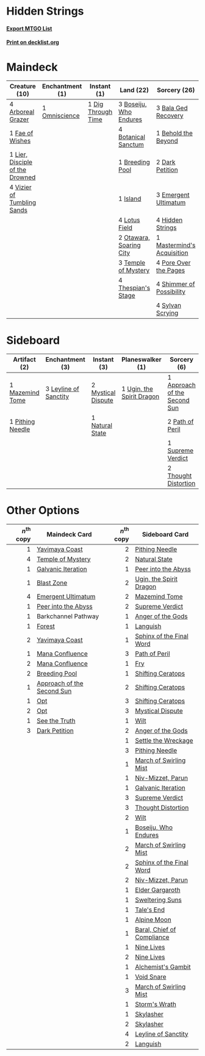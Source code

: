 # Hidden Strings

#### [Export MTGO List](../collection/Hidden%20Strings/Hidden%20Strings.txt)
#### [Print on decklist.org](http://decklist.org/?deckmain=4%09Arboreal%20Grazer%0A3%09Bala%20Ged%20Recovery%0A1%09Behold%20the%20Beyond%0A3%09Boseiju,%20Who%20Endures%0A4%09Botanical%20Sanctum%0A1%09Breeding%20Pool%0A2%09Dark%20Petition%0A1%09Dig%20Through%20Time%0A3%09Emergent%20Ultimatum%0A1%09Fae%20of%20Wishes%0A4%09Hidden%20Strings%0A1%09Island%0A1%09Lier,%20Disciple%20of%20the%20Drowned%0A4%09Lotus%20Field%0A1%09Mastermind's%20Acquisition%0A1%09Omniscience%0A2%09Otawara,%20Soaring%20City%0A4%09Pore%20Over%20the%20Pages%0A4%09Shimmer%20of%20Possibility%0A4%09Sylvan%20Scrying%0A3%09Temple%20of%20Mystery%0A4%09Thespian's%20Stage%0A4%09Vizier%20of%20Tumbling%20Sands&deckside=1%09Approach%20of%20the%20Second%20Sun%0A3%09Leyline%20of%20Sanctity%0A1%09Mazemind%20Tome%0A2%09Mystical%20Dispute%0A1%09Natural%20State%0A2%09Path%20of%20Peril%0A1%09Pithing%20Needle%0A1%09Supreme%20Verdict%0A2%09Thought%20Distortion%0A1%09Ugin,%20the%20Spirit%20Dragon)
# Maindeck

|                                              Creature (10)                                               |                                    Enchantment (1)                                     |                                         Instant (1)                                         |                                            Land (22)                                             |                                            Sorcery (26)                                             |
|----------------------------------------------------------------------------------------------------------|----------------------------------------------------------------------------------------|---------------------------------------------------------------------------------------------|--------------------------------------------------------------------------------------------------|-----------------------------------------------------------------------------------------------------|
|4 [Arboreal Grazer](http://gatherer.wizards.com/Pages/Card/Details.aspx?multiverseid=461076)              |1 [Omniscience](http://gatherer.wizards.com/Pages/Card/Details.aspx?multiverseid=288937)|1 [Dig Through Time](http://gatherer.wizards.com/Pages/Card/Details.aspx?multiverseid=386518)|3 [Boseiju, Who Endures](http://gatherer.wizards.com/Pages/Card/Details.aspx?multiverseid=548579) |3 [Bala Ged Recovery](http://gatherer.wizards.com/Pages/Card/Details.aspx?multiverseid=491825)       |
|1 [Fae of Wishes](http://gatherer.wizards.com/Pages/Card/Details.aspx?multiverseid=473006)                |                                                                                        |                                                                                             |4 [Botanical Sanctum](http://gatherer.wizards.com/Pages/Card/Details.aspx?multiverseid=417817)    |1 [Behold the Beyond](http://gatherer.wizards.com/Pages/Card/Details.aspx?multiverseid=409848)       |
|1 [Lier, Disciple of the Drowned](http://gatherer.wizards.com/Pages/Card/Details.aspx?multiverseid=534821)|                                                                                        |                                                                                             |1 [Breeding Pool](http://gatherer.wizards.com/Pages/Card/Details.aspx?multiverseid=97088)         |2 [Dark Petition](http://gatherer.wizards.com/Pages/Card/Details.aspx?multiverseid=398525)           |
|4 [Vizier of Tumbling Sands](http://gatherer.wizards.com/Pages/Card/Details.aspx?multiverseid=426777)     |                                                                                        |                                                                                             |1 [Island](http://gatherer.wizards.com/Pages/Card/Details.aspx?multiverseid=439857)               |3 [Emergent Ultimatum](http://gatherer.wizards.com/Pages/Card/Details.aspx?multiverseid=479705)      |
|                                                                                                          |                                                                                        |                                                                                             |4 [Lotus Field](http://gatherer.wizards.com/Pages/Card/Details.aspx?multiverseid=467003)          |4 [Hidden Strings](http://gatherer.wizards.com/Pages/Card/Details.aspx?multiverseid=369021)          |
|                                                                                                          |                                                                                        |                                                                                             |2 [Otawara, Soaring City](http://gatherer.wizards.com/Pages/Card/Details.aspx?multiverseid=548584)|1 [Mastermind's Acquisition](http://gatherer.wizards.com/Pages/Card/Details.aspx?multiverseid=439734)|
|                                                                                                          |                                                                                        |                                                                                             |3 [Temple of Mystery](http://gatherer.wizards.com/Pages/Card/Details.aspx?multiverseid=373571)    |4 [Pore Over the Pages](http://gatherer.wizards.com/Pages/Card/Details.aspx?multiverseid=409604)     |
|                                                                                                          |                                                                                        |                                                                                             |4 [Thespian's Stage](http://gatherer.wizards.com/Pages/Card/Details.aspx?multiverseid=366353)     |4 [Shimmer of Possibility](http://gatherer.wizards.com/Pages/Card/Details.aspx?multiverseid=457195)  |
|                                                                                                          |                                                                                        |                                                                                             |                                                                                                  |4 [Sylvan Scrying](http://gatherer.wizards.com/Pages/Card/Details.aspx?multiverseid=130513)          |


# Sideboard

|                                       Artifact (2)                                        |                                        Enchantment (3)                                         |                                         Instant (3)                                         |                                          Planeswalker (1)                                          |                                              Sorcery (6)                                              |
|-------------------------------------------------------------------------------------------|------------------------------------------------------------------------------------------------|---------------------------------------------------------------------------------------------|----------------------------------------------------------------------------------------------------|-------------------------------------------------------------------------------------------------------|
|1 [Mazemind Tome](http://gatherer.wizards.com/Pages/Card/Details.aspx?multiverseid=485555) |3 [Leyline of Sanctity](http://gatherer.wizards.com/Pages/Card/Details.aspx?multiverseid=204993)|2 [Mystical Dispute](http://gatherer.wizards.com/Pages/Card/Details.aspx?multiverseid=473020)|1 [Ugin, the Spirit Dragon](http://gatherer.wizards.com/Pages/Card/Details.aspx?multiverseid=391948)|1 [Approach of the Second Sun](http://gatherer.wizards.com/Pages/Card/Details.aspx?multiverseid=426706)|
|1 [Pithing Needle](http://gatherer.wizards.com/Pages/Card/Details.aspx?multiverseid=129526)|                                                                                                |1 [Natural State](http://gatherer.wizards.com/Pages/Card/Details.aspx?multiverseid=407646)   |                                                                                                    |2 [Path of Peril](http://gatherer.wizards.com/Pages/Card/Details.aspx?multiverseid=540974)             |
|                                                                                           |                                                                                                |                                                                                             |                                                                                                    |1 [Supreme Verdict](http://gatherer.wizards.com/Pages/Card/Details.aspx?multiverseid=438776)           |
|                                                                                           |                                                                                                |                                                                                             |                                                                                                    |2 [Thought Distortion](http://gatherer.wizards.com/Pages/Card/Details.aspx?multiverseid=466871)        |


# Other Options

|*n*<sup>th</sup> copy|                                            Maindeck Card                                            |*n*<sup>th</sup> copy|                                           Sideboard Card                                            |
|--------------------:|-----------------------------------------------------------------------------------------------------|--------------------:|-----------------------------------------------------------------------------------------------------|
|                    1|[Yavimaya Coast](http://gatherer.wizards.com/Pages/Card/Details.aspx?multiverseid=129810)            |                    2|[Pithing Needle](http://gatherer.wizards.com/Pages/Card/Details.aspx?multiverseid=129526)            |
|                    4|[Temple of Mystery](http://gatherer.wizards.com/Pages/Card/Details.aspx?multiverseid=373571)         |                    2|[Natural State](http://gatherer.wizards.com/Pages/Card/Details.aspx?multiverseid=407646)             |
|                    1|[Galvanic Iteration](http://gatherer.wizards.com/Pages/Card/Details.aspx?multiverseid=535018)        |                    1|[Peer into the Abyss](http://gatherer.wizards.com/Pages/Card/Details.aspx?multiverseid=485440)       |
|                    1|[Blast Zone](http://gatherer.wizards.com/Pages/Card/Details.aspx?multiverseid=461171)                |                    2|[Ugin, the Spirit Dragon](http://gatherer.wizards.com/Pages/Card/Details.aspx?multiverseid=391948)   |
|                    4|[Emergent Ultimatum](http://gatherer.wizards.com/Pages/Card/Details.aspx?multiverseid=479705)        |                    2|[Mazemind Tome](http://gatherer.wizards.com/Pages/Card/Details.aspx?multiverseid=485555)             |
|                    1|[Peer into the Abyss](http://gatherer.wizards.com/Pages/Card/Details.aspx?multiverseid=485440)       |                    2|[Supreme Verdict](http://gatherer.wizards.com/Pages/Card/Details.aspx?multiverseid=438776)           |
|                    1|Barkchannel Pathway                                                                                  |                    1|[Anger of the Gods](http://gatherer.wizards.com/Pages/Card/Details.aspx?multiverseid=438682)         |
|                    1|[Forest](http://gatherer.wizards.com/Pages/Card/Details.aspx?multiverseid=439860)                    |                    1|[Languish](http://gatherer.wizards.com/Pages/Card/Details.aspx?multiverseid=420731)                  |
|                    2|[Yavimaya Coast](http://gatherer.wizards.com/Pages/Card/Details.aspx?multiverseid=129810)            |                    1|[Sphinx of the Final Word](http://gatherer.wizards.com/Pages/Card/Details.aspx?multiverseid=407573)  |
|                    1|[Mana Confluence](http://gatherer.wizards.com/Pages/Card/Details.aspx?multiverseid=409573)           |                    3|[Path of Peril](http://gatherer.wizards.com/Pages/Card/Details.aspx?multiverseid=540974)             |
|                    2|[Mana Confluence](http://gatherer.wizards.com/Pages/Card/Details.aspx?multiverseid=409573)           |                    1|[Fry](http://gatherer.wizards.com/Pages/Card/Details.aspx?multiverseid=466894)                       |
|                    2|[Breeding Pool](http://gatherer.wizards.com/Pages/Card/Details.aspx?multiverseid=97088)              |                    1|[Shifting Ceratops](http://gatherer.wizards.com/Pages/Card/Details.aspx?multiverseid=466948)         |
|                    1|[Approach of the Second Sun](http://gatherer.wizards.com/Pages/Card/Details.aspx?multiverseid=426706)|                    2|[Shifting Ceratops](http://gatherer.wizards.com/Pages/Card/Details.aspx?multiverseid=466948)         |
|                    1|[Opt](http://gatherer.wizards.com/Pages/Card/Details.aspx?multiverseid=442948)                       |                    3|[Shifting Ceratops](http://gatherer.wizards.com/Pages/Card/Details.aspx?multiverseid=466948)         |
|                    2|[Opt](http://gatherer.wizards.com/Pages/Card/Details.aspx?multiverseid=442948)                       |                    3|[Mystical Dispute](http://gatherer.wizards.com/Pages/Card/Details.aspx?multiverseid=473020)          |
|                    1|[See the Truth](http://gatherer.wizards.com/Pages/Card/Details.aspx?multiverseid=488251)             |                    1|[Wilt](http://gatherer.wizards.com/Pages/Card/Details.aspx?multiverseid=479696)                      |
|                    3|[Dark Petition](http://gatherer.wizards.com/Pages/Card/Details.aspx?multiverseid=398525)             |                    2|[Anger of the Gods](http://gatherer.wizards.com/Pages/Card/Details.aspx?multiverseid=438682)         |
|                     |                                                                                                     |                    1|[Settle the Wreckage](http://gatherer.wizards.com/Pages/Card/Details.aspx?multiverseid=435186)       |
|                     |                                                                                                     |                    3|[Pithing Needle](http://gatherer.wizards.com/Pages/Card/Details.aspx?multiverseid=129526)            |
|                     |                                                                                                     |                    1|[March of Swirling Mist](http://gatherer.wizards.com/Pages/Card/Details.aspx?multiverseid=548358)    |
|                     |                                                                                                     |                    1|[Niv-Mizzet, Parun](http://gatherer.wizards.com/Pages/Card/Details.aspx?multiverseid=452942)         |
|                     |                                                                                                     |                    1|[Galvanic Iteration](http://gatherer.wizards.com/Pages/Card/Details.aspx?multiverseid=535018)        |
|                     |                                                                                                     |                    3|[Supreme Verdict](http://gatherer.wizards.com/Pages/Card/Details.aspx?multiverseid=438776)           |
|                     |                                                                                                     |                    3|[Thought Distortion](http://gatherer.wizards.com/Pages/Card/Details.aspx?multiverseid=466871)        |
|                     |                                                                                                     |                    2|[Wilt](http://gatherer.wizards.com/Pages/Card/Details.aspx?multiverseid=479696)                      |
|                     |                                                                                                     |                    1|[Boseiju, Who Endures](http://gatherer.wizards.com/Pages/Card/Details.aspx?multiverseid=548579)      |
|                     |                                                                                                     |                    2|[March of Swirling Mist](http://gatherer.wizards.com/Pages/Card/Details.aspx?multiverseid=548358)    |
|                     |                                                                                                     |                    2|[Sphinx of the Final Word](http://gatherer.wizards.com/Pages/Card/Details.aspx?multiverseid=407573)  |
|                     |                                                                                                     |                    2|[Niv-Mizzet, Parun](http://gatherer.wizards.com/Pages/Card/Details.aspx?multiverseid=452942)         |
|                     |                                                                                                     |                    1|[Elder Gargaroth](http://gatherer.wizards.com/Pages/Card/Details.aspx?multiverseid=485502)           |
|                     |                                                                                                     |                    1|[Sweltering Suns](http://gatherer.wizards.com/Pages/Card/Details.aspx?multiverseid=426851)           |
|                     |                                                                                                     |                    1|[Tale's End](http://gatherer.wizards.com/Pages/Card/Details.aspx?multiverseid=466831)                |
|                     |                                                                                                     |                    1|[Alpine Moon](http://gatherer.wizards.com/Pages/Card/Details.aspx?multiverseid=447264)               |
|                     |                                                                                                     |                    1|[Baral, Chief of Compliance](http://gatherer.wizards.com/Pages/Card/Details.aspx?multiverseid=423695)|
|                     |                                                                                                     |                    1|[Nine Lives](http://gatherer.wizards.com/Pages/Card/Details.aspx?multiverseid=485351)                |
|                     |                                                                                                     |                    2|[Nine Lives](http://gatherer.wizards.com/Pages/Card/Details.aspx?multiverseid=485351)                |
|                     |                                                                                                     |                    1|[Alchemist's Gambit](http://gatherer.wizards.com/Pages/Card/Details.aspx?multiverseid=540993)        |
|                     |                                                                                                     |                    1|[Void Snare](http://gatherer.wizards.com/Pages/Card/Details.aspx?multiverseid=383429)                |
|                     |                                                                                                     |                    3|[March of Swirling Mist](http://gatherer.wizards.com/Pages/Card/Details.aspx?multiverseid=548358)    |
|                     |                                                                                                     |                    1|[Storm's Wrath](http://gatherer.wizards.com/Pages/Card/Details.aspx?multiverseid=476408)             |
|                     |                                                                                                     |                    1|[Skylasher](http://gatherer.wizards.com/Pages/Card/Details.aspx?multiverseid=369083)                 |
|                     |                                                                                                     |                    2|[Skylasher](http://gatherer.wizards.com/Pages/Card/Details.aspx?multiverseid=369083)                 |
|                     |                                                                                                     |                    4|[Leyline of Sanctity](http://gatherer.wizards.com/Pages/Card/Details.aspx?multiverseid=204993)       |
|                     |                                                                                                     |                    2|[Languish](http://gatherer.wizards.com/Pages/Card/Details.aspx?multiverseid=420731)                  |

